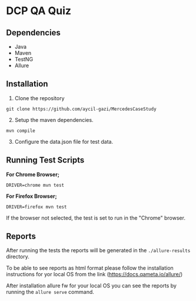 # DCP QA Quiz

## Dependencies

- Java
- Maven
- TestNG
- Allure


## Installation

1. Clone the repository

```shell
git clone https://github.com/aycil-gazi/MercedesCaseStudy
```

2. Setup the maven dependencies.

```shell
mvn compile
```

3. Configure the data.json file for test data.


## Running Test Scripts

**For Chrome Browser;**
```shell
DRIVER=chrome mvn test
```

**For Firefox Browser;**

```shell
DRIVER=firefox mvn test
```


If the browser not selected, the test is set to run in the "Chrome" browser.


## Reports


After running the tests the reports will be generated in the `./allure-results` directory.

To be able to see reports as html format please follow the installation instructions for yor local OS from the link (https://docs.qameta.io/allure/)

After installation allure fw for your local OS you can see the reports by running the `allure serve` command.
